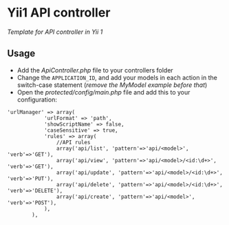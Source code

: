 # Yii1 API controller
_Template for API controller in Yii 1_

## Usage

* Add the *ApiController.php* file to your controllers folder
* Change the `APPLICATION_ID`, and add your models in each action in the switch-case statement (_remove the MyModel example before that_)
* Open the *protected/config/main.php* file and add this to your configuration:
```
'urlManager' => array(
            'urlFormat' => 'path',
            'showScriptName' => false,
            'caseSensitive' => true,
            'rules' => array(
                //API rules
                array('api/list', 'pattern'=>'api/<model>', 'verb'=>'GET'),
                array('api/view', 'pattern'=>'api/<model>/<id:\d+>', 'verb'=>'GET'),
                array('api/update', 'pattern'=>'api/<model>/<id:\d+>', 'verb'=>'PUT'),
                array('api/delete', 'pattern'=>'api/<model>/<id:\d+>', 'verb'=>'DELETE'),
                array('api/create', 'pattern'=>'api/<model>', 'verb'=>'POST'),
            ),
        ), 
 ```      
